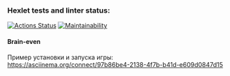 ### Hexlet tests and linter status:
[![Actions Status](https://github.com/artem-alekseenko/frontend-project-lvl1/workflows/hexlet-check/badge.svg)](https://github.com/artem-alekseenko/frontend-project-lvl1/actions)
[![Maintainability](https://api.codeclimate.com/v1/badges/21d068fec8abfd28ba94/maintainability)](https://codeclimate.com/github/artem-alekseenko/frontend-project-lvl1/maintainability)

#### Brain-even

Пример установки и запуска игры:
https://asciinema.org/connect/97b86be4-2138-4f7b-b41d-e609d0847d15
